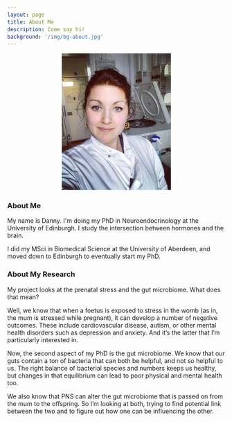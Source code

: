 ```yaml
---
layout: page
title: About Me
description: Come say hi!
background: '/img/bg-about.jpg'
---
```

  <p align="center">
    <img width="50%" height="50%" src="/assets/img/danny-profile.jpg">
  </p>

### About Me

My name is Danny. I'm doing my PhD in Neuroendocrinology at the University of Edinburgh. I study the intersection between hormones and the brain.

I did my MSci in Biomedical Science at the University of Aberdeen, and moved down to Edinburgh to eventually start my PhD.

### About My Research

My project looks at the prenatal stress and the gut microbiome. What does that mean?

Well, we know that when a foetus is exposed to stress in the womb (as in, the mum is stressed while pregnant), it can develop a number of negative outcomes. These include cardiovascular disease, autism, or other mental health disorders such as depression and anxiety. And it’s the latter that I’m particularly interested in.


Now, the second aspect of my PhD is the gut microbiome. We know that our guts contain a ton of bacteria that can both be helpful, and not so helpful to us. The right balance of bacterial species and numbers keeps us healthy, but changes in that equilibrium can lead to poor physical and mental health too. 


We also know that PNS can alter the gut microbiome that is passed on from the mum to the offspring. So I’m looking at both, trying to find potential link between the two and to figure out how one can be influencing the other.
